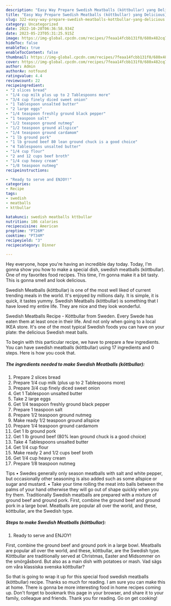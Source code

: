 ```yaml
---
description: "Easy Way Prepare Swedish Meatballs (köttbullar) yang Delicious}"
title: "Easy Way Prepare Swedish Meatballs (köttbullar) yang Delicious}"
slug: 322-easy-way-prepare-swedish-meatballs-kottbullar-yang-delicious
category: Uncategorized
date: 2022-10-28T06:36:58.934Z
date: 2023-05-23T05:31:25.915Z
image: https://img-global.cpcdn.com/recipes/7feaa14fcbb131f0/680x482cq70/swedish-meatballs-kottbullar-recipe-main-photo.jpg
hideToc: false
enableToc: true
enableTocContent: false
thumbnail: https://img-global.cpcdn.com/recipes/7feaa14fcbb131f0/680x482cq70/swedish-meatballs-kottbullar-recipe-main-photo.jpg
cover: https://img-global.cpcdn.com/recipes/7feaa14fcbb131f0/680x482cq70/swedish-meatballs-kottbullar-recipe-main-photo.jpg
author: Admin
authorAv: notfound
ratingvalue: 4.4
reviewcount: 22
recipeingredient:
- "2 slices bread"
- "1/4 cup milk plus up to 2 Tablespoons more"
- "3/4 cup finely diced sweet onion"
- "1 Tablespoon unsalted butter"
- "2 large eggs"
- "1/4 teaspoon freshly ground black pepper"
- "1 teaspoon salt"
- "1/2 teaspoon ground nutmeg"
- "1/2 teaspoon ground allspice"
- "1/4 teaspoon ground cardamom"
- "1 lb ground pork"
- "1 lb ground beef 80 lean ground chuck is a good choice"
- "4 Tablespoons unsalted butter"
- "1/4 cup flour"
- "2 and 12 cups beef broth"
- "1/4 cup heavy cream"
- "1/8 teaspoon nutmeg"
recipeinstructions:

- "Ready to serve and ENJOY!"
categories:
- Recipe
tags:
- swedish
- meatballs
- kttbullar

katakunci: swedish meatballs kttbullar 
nutrition: 186 calories
recipecuisine: American
preptime: "PT26M"
cooktime: "PT34M"
recipeyield: "3"
recipecategory: Dinner

---
```



Hey everyone, hope you're having an incredible day today. Today, I'm gonna show you how to make a special dish, swedish meatballs (köttbullar). One of my favorites food recipes. This time, I'm gonna make it a bit tasty. This is gonna smell and look delicious.

Swedish Meatballs (köttbullar) is one of the most well liked of current trending meals in the world. It's enjoyed by millions daily. It is simple, it is quick, it tastes yummy. Swedish Meatballs (köttbullar) is something that I have loved my entire life. They are nice and they look wonderful.

Swedish Meatballs Recipe - Köttbullar from Sweden. Every Swede has eaten them at least once in their life. And not only when going to a local IKEA store. It&#39;s one of the most typical Swedish foods you can have on your plate: the delicious Swedish meat balls.


To begin with this particular recipe, we have to prepare a few ingredients. You can have swedish meatballs (köttbullar) using 17 ingredients and 0 steps. Here is how you cook that.

<!--inarticleads1-->

##### The ingredients needed to make Swedish Meatballs (köttbullar):

1. Prepare 2 slices bread
1. Prepare 1/4 cup milk (plus up to 2 Tablespoons more)
1. Prepare 3/4 cup finely diced sweet onion
1. Get 1 Tablespoon unsalted butter
1. Take 2 large eggs
1. Get 1/4 teaspoon freshly ground black pepper
1. Prepare 1 teaspoon salt
1. Prepare 1/2 teaspoon ground nutmeg
1. Make ready 1/2 teaspoon ground allspice
1. Prepare 1/4 teaspoon ground cardamom
1. Get 1 lb ground pork
1. Get 1 lb ground beef (80% lean ground chuck is a good choice)
1. Take 4 Tablespoons unsalted butter
1. Get 1/4 cup flour
1. Make ready 2 and 1/2 cups beef broth
1. Get 1/4 cup heavy cream
1. Prepare 1/8 teaspoon nutmeg


Tips • Swedes generally only season meatballs with salt and white pepper, but occasionally other seasoning is also added such as some allspice or sugar and mustard. • Take your time rolling the meat into balls between the palms of your hand otherwise they will go out of shape quickly when you fry them. Traditionally Swedish meatballs are prepared with a mixture of ground beef and ground pork. First, combine the ground beef and ground pork in a large bowl. Meatballs are popular all over the world, and these, köttbullar, are the Swedish type. 

<!--inarticleads2-->

##### Steps to make Swedish Meatballs (köttbullar):


1. Ready to serve and ENJOY!

First, combine the ground beef and ground pork in a large bowl. Meatballs are popular all over the world, and these, köttbullar, are the Swedish type. Köttbullar are traditionally served at Christmas, Easter and Midsommer on the smörgåsbord. But also as a main dish with potatoes or mash. Vad sägs om våra klassiska svenska köttbullar? 

So that is going to wrap it up for this special food swedish meatballs (köttbullar) recipe. Thanks so much for reading. I am sure you can make this at home. There is gonna be more interesting food in home recipes coming up. Don't forget to bookmark this page in your browser, and share it to your family, colleague and friends. Thank you for reading. Go on get cooking!
